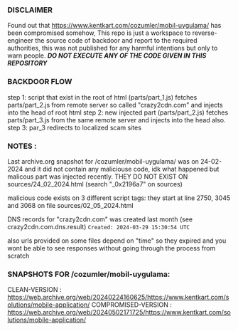 ### DISCLAIMER

Found out that https://www.kentkart.com/cozumler/mobil-uygulama/ has been compromised somehow,
This repo is just a workspace to reverse-engineer the source code of backdoor and report to the required authorities, this was not published for any harmful intentions but only to warn people. ***DO NOT EXECUTE ANY OF THE CODE GIVEN IN THIS REPOSITORY***



### BACKDOOR FLOW
step 1: script that exist in the root of html (parts/part_1.js) fetches parts/part_2.js from remote server so called "crazy2cdn.com" and injects into the head of root html
step 2: new injected part (parts/part_2.js) fetches parts/part_3.js from the same remote server and injects into the head also.
step 3: par_3 redirects to localized scam sites

### NOTES :

Last archive.org snapshot for /cozumler/mobil-uygulama/ was on 24-02-2024 and it did not contain any maliciouse code, idk what happened but malicous part was injected recently.
THEY DO NOT EXIST ON sources/24_02_2024.html (search "_0x2196a7" on sources)

malicious code exists on 3 different script tags:
they start at line 2750, 3045 and 3068 on file sources/02_05_2024.html

DNS records for "crazy2cdn.com" was created last month (see crazy2cdn.com.dns.result)
`Created: 2024-03-29 15:30:54 UTC`

also urls provided on some files depend on "time" so they expired and you wont be able to see responses without going through the process from scratch

### SNAPSHOTS FOR /cozumler/mobil-uygulama:
CLEAN-VERSION : https://web.archive.org/web/20240224160625/https://www.kentkart.com/solutions/mobile-application/
COMPROMISED-VERSION : https://web.archive.org/web/20240502171725/https://www.kentkart.com/solutions/mobile-application/
